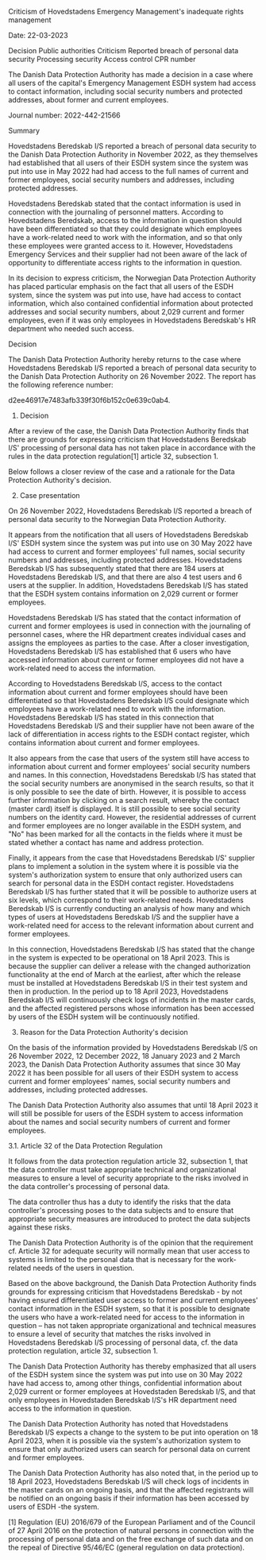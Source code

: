 Criticism of Hovedstadens Emergency Management's inadequate rights management

Date: 22-03-2023

Decision Public authorities Criticism Reported breach of personal data security Processing security Access control CPR number

The Danish Data Protection Authority has made a decision in a case where all users of the capital's Emergency Management ESDH system had access to contact information, including social security numbers and protected addresses, about former and current employees.

Journal number: 2022-442-21566

Summary

Hovedstadens Beredskab I/S reported a breach of personal data security to the Danish Data Protection Authority in November 2022, as they themselves had established that all users of their ESDH system since the system was put into use in May 2022 had had access to the full names of current and former employees, social security numbers and addresses, including protected addresses.

Hovedstadens Beredskab stated that the contact information is used in connection with the journaling of personnel matters. According to Hovedstadens Beredskab, access to the information in question should have been differentiated so that they could designate which employees have a work-related need to work with the information, and so that only these employees were granted access to it. However, Hovedstadens Emergency Services and their supplier had not been aware of the lack of opportunity to differentiate access rights to the information in question.

In its decision to express criticism, the Norwegian Data Protection Authority has placed particular emphasis on the fact that all users of the ESDH system, since the system was put into use, have had access to contact information, which also contained confidential information about protected addresses and social security numbers, about 2,029 current and former employees, even if it was only employees in Hovedstadens Beredskab's HR department who needed such access.

Decision

The Danish Data Protection Authority hereby returns to the case where Hovedstadens Beredskab I/S reported a breach of personal data security to the Danish Data Protection Authority on 26 November 2022. The report has the following reference number:

d2ee46917e7483afb339f30f6b152c0e639c0ab4.

1. Decision

After a review of the case, the Danish Data Protection Authority finds that there are grounds for expressing criticism that Hovedstadens Beredskab I/S' processing of personal data has not taken place in accordance with the rules in the data protection regulation\[1\] article 32, subsection 1.

Below follows a closer review of the case and a rationale for the Data Protection Authority's decision.

2. Case presentation

On 26 November 2022, Hovedstadens Beredskab I/S reported a breach of personal data security to the Norwegian Data Protection Authority.

It appears from the notification that all users of Hovedstadens Beredskab I/S' ESDH system since the system was put into use on 30 May 2022 have had access to current and former employees' full names, social security numbers and addresses, including protected addresses. Hovedstadens Beredskab I/S has subsequently stated that there are 184 users at Hovedstadens Beredskab I/S, and that there are also 4 test users and 6 users at the supplier. In addition, Hovedstadens Beredskab I/S has stated that the ESDH system contains information on 2,029 current or former employees.

Hovedstadens Beredskab I/S has stated that the contact information of current and former employees is used in connection with the journaling of personnel cases, where the HR department creates individual cases and assigns the employees as parties to the case. After a closer investigation, Hovedstadens Beredskab I/S has established that 6 users who have accessed information about current or former employees did not have a work-related need to access the information.

According to Hovedstadens Beredskab I/S, access to the contact information about current and former employees should have been differentiated so that Hovedstadens Beredskab I/S could designate which employees have a work-related need to work with the information. Hovedstadens Beredskab I/S has stated in this connection that Hovedstadens Beredskab I/S and their supplier have not been aware of the lack of differentiation in access rights to the ESDH contact register, which contains information about current and former employees.

It also appears from the case that users of the system still have access to information about current and former employees' social security numbers and names. In this connection, Hovedstadens Beredskab I/S has stated that the social security numbers are anonymised in the search results, so that it is only possible to see the date of birth. However, it is possible to access further information by clicking on a search result, whereby the contact (master card) itself is displayed. It is still possible to see social security numbers on the identity card. However, the residential addresses of current and former employees are no longer available in the ESDH system, and "No" has been marked for all the contacts in the fields where it must be stated whether a contact has name and address protection.

Finally, it appears from the case that Hovedstadens Beredskab I/S' supplier plans to implement a solution in the system where it is possible via the system's authorization system to ensure that only authorized users can search for personal data in the ESDH contact register. Hovedstadens Beredskab I/S has further stated that it will be possible to authorize users at six levels, which correspond to their work-related needs. Hovedstadens Beredskab I/S is currently conducting an analysis of how many and which types of users at Hovedstadens Beredskab I/S and the supplier have a work-related need for access to the relevant information about current and former employees.

In this connection, Hovedstadens Beredskab I/S has stated that the change in the system is expected to be operational on 18 April 2023. This is because the supplier can deliver a release with the changed authorization functionality at the end of March at the earliest, after which the release must be installed at Hovedstadens Beredskab I/S in their test system and then in production. In the period up to 18 April 2023, Hovedstadens Beredskab I/S will continuously check logs of incidents in the master cards, and the affected registered persons whose information has been accessed by users of the ESDH system will be continuously notified.

3. Reason for the Data Protection Authority's decision

On the basis of the information provided by Hovedstadens Beredskab I/S on 26 November 2022, 12 December 2022, 18 January 2023 and 2 March 2023, the Danish Data Protection Authority assumes that since 30 May 2022 it has been possible for all users of their ESDH system to access current and former employees' names, social security numbers and addresses, including protected addresses.

The Danish Data Protection Authority also assumes that until 18 April 2023 it will still be possible for users of the ESDH system to access information about the names and social security numbers of current and former employees.

3.1. Article 32 of the Data Protection Regulation

It follows from the data protection regulation article 32, subsection 1, that the data controller must take appropriate technical and organizational measures to ensure a level of security appropriate to the risks involved in the data controller's processing of personal data.

The data controller thus has a duty to identify the risks that the data controller's processing poses to the data subjects and to ensure that appropriate security measures are introduced to protect the data subjects against these risks.

The Danish Data Protection Authority is of the opinion that the requirement cf. Article 32 for adequate security will normally mean that user access to systems is limited to the personal data that is necessary for the work-related needs of the users in question.

Based on the above background, the Danish Data Protection Authority finds grounds for expressing criticism that Hovedstadens Beredskab - by not having ensured differentiated user access to former and current employees' contact information in the ESDH system, so that it is possible to designate the users who have a work-related need for access to the information in question – has not taken appropriate organizational and technical measures to ensure a level of security that matches the risks involved in Hovedstadens Beredskab I/S processing of personal data, cf. the data protection regulation, article 32, subsection 1.

The Danish Data Protection Authority has thereby emphasized that all users of the ESDH system since the system was put into use on 30 May 2022 have had access to, among other things, confidential information about 2,029 current or former employees at Hovedstaden Beredskab I/S, and that only employees in Hovedstaden Beredskab I/S's HR department need access to the information in question.

The Danish Data Protection Authority has noted that Hovedstadens Beredskab I/S expects a change to the system to be put into operation on 18 April 2023, when it is possible via the system's authorization system to ensure that only authorized users can search for personal data on current and former employees.

The Danish Data Protection Authority has also noted that, in the period up to 18 April 2023, Hovedstadens Beredskab I/S will check logs of incidents in the master cards on an ongoing basis, and that the affected registrants will be notified on an ongoing basis if their information has been accessed by users of ESDH -the system.

\[1\] Regulation (EU) 2016/679 of the European Parliament and of the Council of 27 April 2016 on the protection of natural persons in connection with the processing of personal data and on the free exchange of such data and on the repeal of Directive 95/46/EC (general regulation on data protection).
